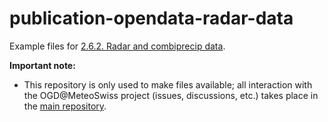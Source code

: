 # publication-opendata-radar-data

Example files for [2.6.2. Radar and combiprecip data](https://github.com/MeteoSwiss/publication-opendata/tree/main#262-Radar-and-combiprecip-data).

**Important note:**
- This repository is only used to make files available; all interaction with the OGD@MeteoSwiss project (issues, discussions, etc.) takes place in the [main repository](https://github.com/MeteoSwiss/publication-opendata/tree/main#readme).
